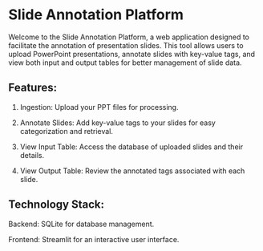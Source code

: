 # Slide Annotation Platform

 Welcome to the Slide Annotation Platform, a web application designed to facilitate the annotation of presentation slides. This tool allows users to upload PowerPoint presentations, annotate slides with key-value tags, and view both input and output tables for better management of slide data.

## Features:


1. Ingestion: Upload your PPT files for processing.

2. Annotate Slides: Add key-value tags to your slides for easy categorization and retrieval.

3. View Input Table: Access the database of uploaded slides and their details.

4. View Output Table: Review the annotated tags associated with each slide.


## Technology Stack:

Backend: SQLite for database management.

Frontend: Streamlit for an interactive user interface.
